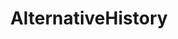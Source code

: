 ---
title: AlternativeHistory
crosslinks:
- conspiracy
- holofractal
- FringeTheory
- C_S_T
- autotldr
- worldnews
- HistoricalStreetView
- Echerdex
- JoeRogan
- HistoryRhymes
- SacredGeometry
- AskAcademia
- ConspiracyII
- mudfossils
- AlternateHistory
- AncientGiants
- AnomaliesUnleashed
- highersidechats
- HOLLOWEARTH
- undelete
---